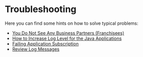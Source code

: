 # Troubleshooting

Here you can find some hints on how to solve typical problems:
* [You Do Not See Any Business Partners (Franchisees)](../../documentation/troubleshooting/no-business-partners-visible/README.md)
* [How to Increase Log Level for the Java Applications](../../documentation/troubleshooting/log-level/README.md)
* [Failing Application Subscription](../../documentation/troubleshooting/subscription-failing/README.md)
* [Review Log Messages](../../documentation/troubleshooting/logviewer/README.md)